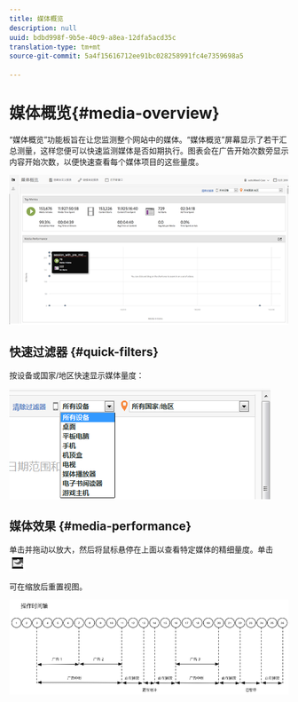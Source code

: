 ```yaml
---
title: 媒体概览
description: null
uuid: bdbd998f-9b5e-40c9-a8ea-12dfa5acd35c
translation-type: tm+mt
source-git-commit: 5a4f15616712ee91bc028258991fc4e7359698a5

---
```



# 媒体概览{#media-overview}

“媒体概览”功能板旨在让您监测整个网站中的媒体。“媒体概览”屏幕显示了若干汇总测量，这样您便可以快速监测媒体是否如期执行。图表会在广告开始次数旁显示内容开始次数，以便快速查看每个媒体项目的这些量度。

![](assets/media_overview.png)

<!--
![](assets/media_overview.png){width="672px"} 
-->

## 快速过滤器 {#quick-filters}

按设备或国家/地区快速显示媒体量度：

![](assets/video-overview-report-filters.png)

<!--
![](assets/video-overview-report-filters.png){width="400px"}
-->

## 媒体效果 {#media-performance}

单击并拖动以放大，然后将鼠标悬停在上面以查看特定媒体的精细量度。单击 ![](assets/video-overview-report-revert.png)

可在缩放后重置视图。

![](assets/media_overview_zoom.png)

<!--
![](assets/media_overview_zoom.png){width="400px"}
-->
